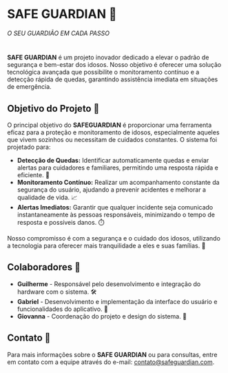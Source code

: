 # SAFE GUARDIAN 🚀

*O SEU GUARDIÃO EM CADA PASSO*


#

**SAFE GUARDIAN** é um projeto inovador dedicado a elevar o padrão de segurança e bem-estar dos idosos. Nosso objetivo é oferecer uma solução tecnológica avançada que possibilite o monitoramento contínuo e a detecção rápida de quedas, garantindo assistência imediata em situações de emergência.

## Objetivo do Projeto 🎯

O principal objetivo do **SAFEGUARDIAN** é proporcionar uma ferramenta eficaz para a proteção e monitoramento de idosos, especialmente aqueles que vivem sozinhos ou necessitam de cuidados constantes. O sistema foi projetado para:

- **Detecção de Quedas:** Identificar automaticamente quedas e enviar alertas para cuidadores e familiares, permitindo uma resposta rápida e eficiente. 🚨
- **Monitoramento Contínuo:** Realizar um acompanhamento constante da segurança do usuário, ajudando a prevenir acidentes e melhorar a qualidade de vida. 📈
- **Alertas Imediatos:** Garantir que qualquer incidente seja comunicado instantaneamente às pessoas responsáveis, minimizando o tempo de resposta e possíveis danos. ⏱️

Nosso compromisso é com a segurança e o cuidado dos idosos, utilizando a tecnologia para oferecer mais tranquilidade a eles e suas famílias. 💙

## Colaboradores 🤝

- **Guilherme** - Responsável pelo desenvolvimento e integração do hardware com o sistema. 🛠️
- **Gabriel** - Desenvolvimento e implementação da interface do usuário e funcionalidades do aplicativo. 📲
- **Giovanna** - Coordenação do projeto e design do sistema. 🎨

## Contato 📧

Para mais informações sobre o **SAFE GUARDIAN** ou para consultas, entre em contato com a equipe através do e-mail: [contato@safeguardian.com](mailto:contato@safeguardian.com).

